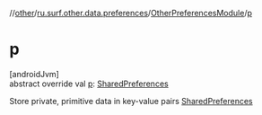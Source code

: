//[other](../../../index.md)/[ru.surf.other.data.preferences](../index.md)/[OtherPreferencesModule](index.md)/[p](p.md)

# p

[androidJvm]\
abstract override val [p](p.md): [SharedPreferences](https://developer.android.com/reference/kotlin/android/content/SharedPreferences.html)

Store private, primitive data in key-value pairs [SharedPreferences](https://developer.android.com/reference/kotlin/android/content/SharedPreferences.html)
